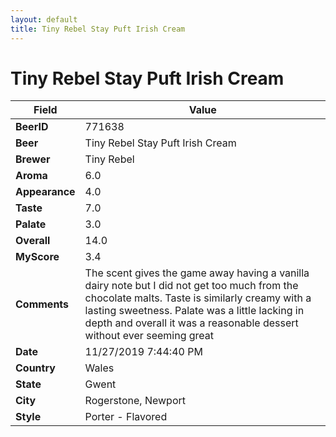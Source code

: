 ```yaml
---
layout: default
title: Tiny Rebel Stay Puft Irish Cream
---
```


# Tiny Rebel Stay Puft Irish Cream

| Field         | Value     |
|---------------|-----------|
| **BeerID** | 771638 |
| **Beer** | Tiny Rebel Stay Puft Irish Cream |
| **Brewer** | Tiny Rebel |
| **Aroma** | 6.0 |
| **Appearance** | 4.0 |
| **Taste** | 7.0 |
| **Palate** | 3.0 |
| **Overall** | 14.0 |
| **MyScore** | 3.4 |
| **Comments** | The scent gives the game away having a vanilla dairy note but I did not get too much from the chocolate malts. Taste is similarly creamy with a lasting sweetness. Palate was a little lacking in depth and overall it was a reasonable dessert without ever seeming great |
| **Date** | 11/27/2019 7:44:40 PM |
| **Country** | Wales |
| **State** | Gwent |
| **City** | Rogerstone, Newport |
| **Style** | Porter - Flavored |

